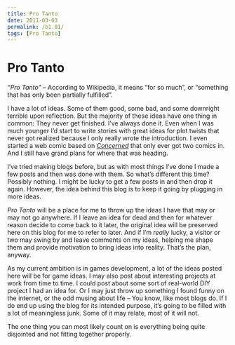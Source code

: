 ```yaml
---
title: Pro Tanto
date: 2011-03-03
permalink: /b1.01/
tags: [Pro Tanto]
---
```


# Pro Tanto

_“Pro Tanto”_ – According to Wikipedia, it means “for so much”, or “something that has only been partially fulfilled”.

I have a lot of ideas. Some of them good, some bad, and some downright terrible upon reflection. But the majority of these ideas have one thing in common: They never get finished. I’ve always done it. Even when I was much younger I’d start to write stories with great ideas for plot twists that never got realized because I only really wrote the introduction. I even started a web comic based on [_Concerned_](http://www.hlcomic.com/ "Concerned: A humor comic based on the world of Half-Life 2.") that only ever got two comics in. And I still have grand plans for where that was heading.

I’ve tried making blogs before, but as with most things I’ve done I made a few posts and then was done with them. So what’s different this time? Possibly nothing. I might be lucky to get a few posts in and then drop it again. However, the idea behind this blog is to keep it going by plugging in more ideas.

_Pro Tanto_ will be a place for me to throw up the ideas I have that may or may not go anywhere. If I leave an idea for dead and then for whatever reason decide to come back to it later, the original idea will be preserved here on this blog for me to refer to later. And if I’m _really_ lucky, a visitor or two may swing by and leave comments on my ideas, helping me shape them and provide motivation to bring ideas into reality. That’s the plan, anyway.

As my current ambition is in games development, a lot of the ideas posted here will be for game ideas. I may also post about interesting projects at work from time to time. I could post about some sort of real-world DIY project I had an idea for. Or I may just throw up something I found funny on the internet, or the odd musing about life – You know, like most blogs do. If I do end up using the blog for its intended purpose, it’s going to be filled with a lot of meaningless junk. Some of it may relate, most of it will not.

The one thing you can most likely count on is everything being quite disjointed and not fitting together properly.
